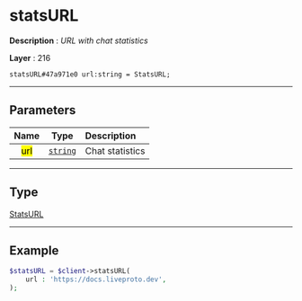 # statsURL

**Description** : *URL with chat statistics*

**Layer** : 216

```tl
statsURL#47a971e0 url:string = StatsURL;
```

---

## Parameters

| Name | Type | Description |
| :---: | :---: | :--- |
| <mark>url</mark> | [`string`](type/string) | Chat statistics |

---

## Type

[StatsURL](type/StatsURL)

---

## Example

```php
$statsURL = $client->statsURL(
	url : 'https://docs.liveproto.dev',
);
```